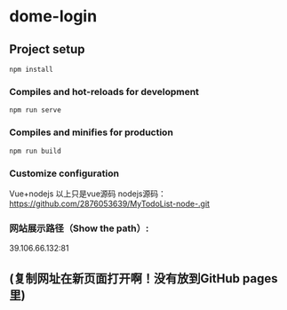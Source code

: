 # dome-login

## Project setup
```
npm install
```

### Compiles and hot-reloads for development
```
npm run serve
```

### Compiles and minifies for production
```
npm run build
```

### Customize configuration
Vue+nodejs
以上只是vue源码
nodejs源码：https://github.com/2876053639/MyTodoList-node-.git

### 网站展示路径（Show the path）:
39.106.66.132:81
## (复制网址在新页面打开啊！没有放到GitHub pages里)
